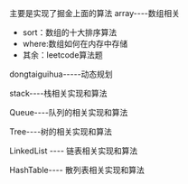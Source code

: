 主要是实现了掘金上面的算法
array----数组相关
- sort：数组的十大排序算法
- where:数组如何在内存中存储
- 其余：leetcode算法题

dongtaiguihua-----动态规划

stack----栈相关实现和算法

Queue----队列的相关实现和算法

Tree----树的相关实现和算法

LinkedList ---- 链表相关实现和算法

HashTable---- 散列表相关实现和算法

